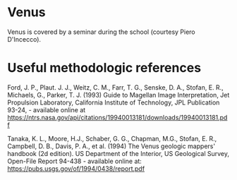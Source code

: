 # Venus

Venus is covered by a seminar during the school (courtesy Piero D'Incecco). 

# Useful methodologic references

Ford, J. P., Plaut. J. J., Weitz, C. M., Farr, T. G., Senske, D. A., Stofan, E. R., Michaels, G., Parker, T. J.  (1993) Guide to Magellan Image Interpretation,  Jet Propulsion Laboratory, California Institute of Technology, JPL Publication 93-24, - available online at https://ntrs.nasa.gov/api/citations/19940013181/downloads/19940013181.pdf

Tanaka, K. L., Moore, H.J., Schaber, G. G., Chapman, M.G., Stofan, E. R., Campbell, D. B., Davis, P. A., et al. (1994) The Venus geologic mappers' handbook (2d edition). US Department of the Interior, US Geological Survey, Open-File Report 94-438 - available online at: https://pubs.usgs.gov/of/1994/0438/report.pdf


